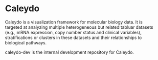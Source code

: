 Caleydo
=======

Caleydo is a visualization framework for molecular biology data. It is targeted at analyzing multiple heterogeneous but related tabluar datasets (e.g.,  mRNA expression, copy number status and clinical variables), stratifications or clusters in these datasets and their relationships to biological pathways.  

caleydo-dev is the internal development repository for Caleydo. 